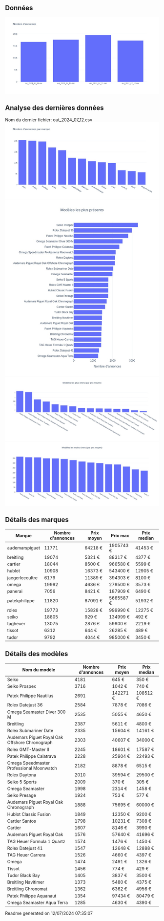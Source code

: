 
## Données
![image](./out/count_per_day.jpeg)

## Analyse des dernières données
Nom du dernier fichier: out_2024_07_12.csv
![image](./out/count_per_brand.jpeg)
![image](./out/count_per_name.jpeg)
![image](./out/avg_price_per_name_desc.jpeg)
![image](./out/avg_price_per_name_asc.jpeg)

## Détails des marques
|Marque|Nombre d'annonces|Prix moyen|Prix max|Prix median|
|------|-----------------|----------|--------|-----------|
|audemarspiguet|11771|64218 €|1905743 €|41453 €| 
|breitling|19074|5321 €|88317 €|4377 €| 
|cartier|18044|8500 €|966580 €|5599 €| 
|hublot|10908|16373 €|543400 €|12905 €| 
|jaegerlecoultre|6179|11389 €|394303 €|8100 €| 
|omega|19992|4636 €|279500 €|3573 €| 
|panerai|7056|8421 €|187909 €|6490 €| 
|patekphilippe|11820|87091 €|5665587 €|51932 €| 
|rolex|19773|15828 €|999990 €|12275 €| 
|seiko|18805|929 €|134999 €|492 €| 
|tagheuer|13075|2876 €|59900 €|2219 €| 
|tissot|6312|644 €|26285 €|489 €| 
|tudor|9792|4044 €|985000 €|3450 €| 

## Détails des modèles
Nom du modèle|Nombre d'annonces|Prix moyen|Prix median|
|-------------|-----------------|----------|-----------|
|Seiko|4181|645 €|350 €| 
|Seiko Prospex|3716|1042 €|740 €| 
|Patek Philippe Nautilus|2691|142271 €|108512 €| 
|Rolex Datejust 36|2584|7878 €|7086 €| 
|Omega Seamaster Diver 300 M|2535|5055 €|4650 €| 
|Breitling|2387|5611 €|4800 €| 
|Rolex Submariner Date|2335|15604 €|14161 €| 
|Audemars Piguet Royal Oak Offshore Chronograph|2303|40607 €|34000 €| 
|Rolex GMT-Master II|2245|18601 €|17587 €| 
|Patek Philippe Calatrava|2228|25904 €|22493 €| 
|Omega Speedmaster Professional Moonwatch|2182|8878 €|6515 €| 
|Rolex Daytona|2010|39594 €|29500 €| 
|Seiko 5 Sports|2009|370 €|305 €| 
|Omega Seamaster|1998|2314 €|1458 €| 
|Seiko Presage|1924|753 €|577 €| 
|Audemars Piguet Royal Oak Chronograph|1888|75695 €|60000 €| 
|Hublot Classic Fusion|1849|12350 €|9200 €| 
|Cartier Santos|1798|10231 €|7308 €| 
|Cartier|1607|8146 €|3990 €| 
|Audemars Piguet Royal Oak|1576|57640 €|41696 €| 
|TAG Heuer Formula 1 Quartz|1574|1476 €|1450 €| 
|Rolex Datejust 41|1547|12648 €|12888 €| 
|TAG Heuer Carrera|1526|4660 €|4397 €| 
|Omega|1474|2491 €|1326 €| 
|Tissot|1456|774 €|429 €| 
|Tudor Black Bay|1405|3837 €|3500 €| 
|Breitling Navitimer|1373|5480 €|4375 €| 
|Breitling Chronomat|1362|6362 €|4956 €| 
|Patek Philippe Aquanaut|1354|97434 €|80479 €| 
|Omega Seamaster Aqua Terra|1285|4630 €|4390 €| 


 Readme generated on 12/07/2024 07:35:07